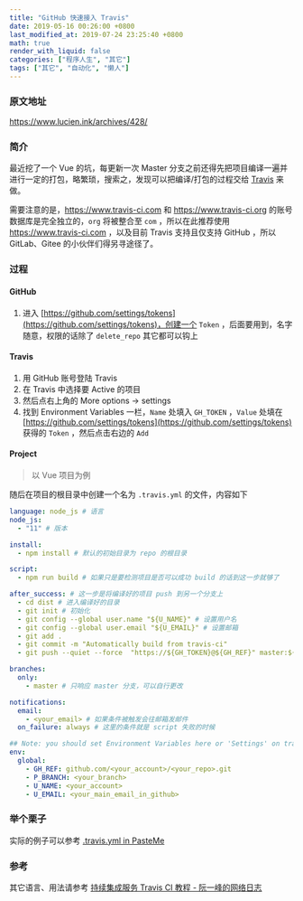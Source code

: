 ```yaml
---
title: "GitHub 快速接入 Travis"
date: 2019-05-16 00:26:00 +0800
last_modified_at: 2019-07-24 23:25:40 +0800
math: true
render_with_liquid: false
categories: ["程序人生", "其它"]
tags: ["其它", "自动化", "懒人"]
---
```


### 原文地址

https://www.lucien.ink/archives/428/

### 简介

最近挖了一个 Vue 的坑，每更新一次 Master 分支之前还得先把项目编译一遍并进行一定的打包，略繁琐，搜索之，发现可以把编译/打包的过程交给 [Travis](https://www.travis-ci.com) 来做。

需要注意的是，https://www.travis-ci.com 和 https://www.travis-ci.org 的账号数据库是完全独立的，`org` 将被整合至 `com` ，所以在此推荐使用 https://www.travis-ci.com ，以及目前 Travis 支持且仅支持 GitHub ，所以 GitLab、Gitee 的小伙伴们得另寻途径了。

### 过程

#### GitHub

1. 进入 [https://github.com/settings/tokens](https://github.com/settings/tokens)，创建一个 `Token` ，后面要用到，名字随意，权限的话除了 `delete_repo` 其它都可以钩上

#### Travis

1. 用 GitHub 账号登陆 Travis
2. 在 Travis 中选择要 Active 的项目
3. 然后点右上角的 More options -> settings
4. 找到 Environment Variables 一栏，`Name` 处填入 `GH_TOKEN` ，`Value` 处填在 [https://github.com/settings/tokens](https://github.com/settings/tokens) 获得的 `Token` ，然后点击右边的 `Add`

#### Project

> 以 Vue 项目为例

随后在项目的根目录中创建一个名为 `.travis.yml` 的文件，内容如下

```yaml
language: node_js # 语言
node_js:
  - "11" # 版本

install:
  - npm install # 默认的初始目录为 repo 的根目录

script:
  - npm run build # 如果只是要检测项目是否可以成功 build 的话到这一步就够了

after_success: # 这一步是将编译好的项目 push 到另一个分支上
  - cd dist # 进入编译好的目录
  - git init # 初始化
  - git config --global user.name "${U_NAME}" # 设置用户名
  - git config --global user.email "${U_EMAIL}" # 设置邮箱
  - git add .
  - git commit -m "Automatically build from travis-ci"
  - git push --quiet --force  "https://${GH_TOKEN}@${GH_REF}" master:${P_BRANCH}

branches:
  only:
    - master # 只响应 master 分支，可以自行更改

notifications:
  email:
    - <your_email> # 如果条件被触发会往邮箱发邮件
  on_failure: always # 这里的条件就是 script 失败的时候

## Note: you should set Environment Variables here or 'Settings' on travis-ci.org
env:
  global:
    - GH_REF: github.com/<your_account>/<your_repo>.git
    - P_BRANCH: <your_branch>
    - U_NAME: <your_account>
    - U_EMAIL: <your_main_email_in_github>
```

### 举个栗子

实际的例子可以参考 [.travis.yml in PasteMe](https://github.com/LucienShui/PasteMe/blob/master/.travis.yml)

### 参考

其它语言、用法请参考 [持续集成服务 Travis CI 教程 - 阮一峰的网络日志](http://www.ruanyifeng.com/blog/2017/12/travis_ci_tutorial.html)
